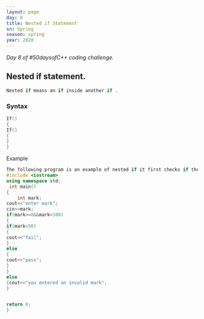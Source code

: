 ```yaml
---
layout: page
day: 8
title: Nested if Statement
sn: Spring
season: spring
year: 2020
---
```


*Day 8 of \#50daysofC++ coding challenge.*

## Nested if statement.
```cpp
Nested if means an if inside another if .
```
### Syntax 

```cpp
If()
{
If()
{
}
}
```

Example

```cpp
The following program is an example of nested if it first checks if the number is above or equal to zero and it is also less than 100, that’s when it will check is it’s a pass or fail, else the mark entered is invalid.
#include <iostream>
using namespace std;
 int main()
{
	int mark;
cout<<"enter mark";
cin>>mark;
if(mark>=0&&mark<100)
{
if(mark<50)
{
cout<<"fail";
}
else
{
cout<<"pass";
}
}
else
{cout<<"you entered an invalid mark";
}


return 0;
}
```